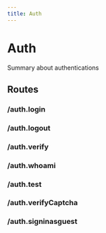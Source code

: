 ```yaml
---
title: Auth
---
```


# Auth

Summary about authentications

## Routes

### /auth.login

### /auth.logout

### /auth.verify

### /auth.whoami

### /auth.test

### /auth.verifyCaptcha

### /auth.signinasguest

